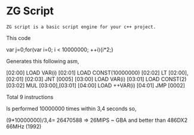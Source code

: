 # ZG Script
	ZG script is a basic script engine for your c++ project.


This code

var j=0;for(var i=0; i < 10000000; ++i){i*2;}

Generates this following asm,

[02:00]	LOAD	VAR(i)
[02:01]	LOAD	CONST(10000000)
[02:02]	LT	[02:00],[02:01]
[02:03]	JNT	[0005]
[03:00]	LOAD	VAR(i)
[03:01]	LOAD	CONST(2)
[03:02]	MUL	[03:00],[03:01]
[04:00]	LOAD	++VAR(i)
[04:01]	JMP	[0002]

Total 9 instructions


Is performed 10000000 times within 3,4 seconds so,

(9*10000000)/3,4= 26470588 => 26MIPS ~ GBA and better than 486DX2 66MHz (1992) 


 
